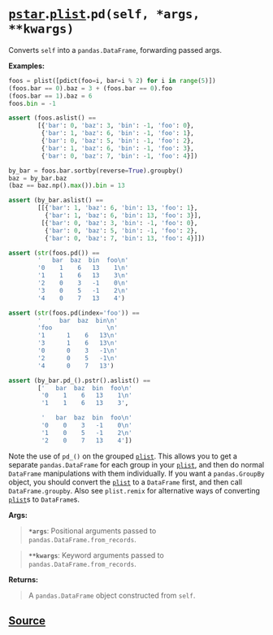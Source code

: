 # [`pstar`](./pstar.md).[`plist`](./pstar_plist.md).`pd(self, *args, **kwargs)`

Converts `self` into a `pandas.DataFrame`, forwarding passed args.

**Examples:**
```python
foos = plist([pdict(foo=i, bar=i % 2) for i in range(5)])
(foos.bar == 0).baz = 3 + (foos.bar == 0).foo
(foos.bar == 1).baz = 6
foos.bin = -1

assert (foos.aslist() ==
        [{'bar': 0, 'baz': 3, 'bin': -1, 'foo': 0},
         {'bar': 1, 'baz': 6, 'bin': -1, 'foo': 1},
         {'bar': 0, 'baz': 5, 'bin': -1, 'foo': 2},
         {'bar': 1, 'baz': 6, 'bin': -1, 'foo': 3},
         {'bar': 0, 'baz': 7, 'bin': -1, 'foo': 4}])

by_bar = foos.bar.sortby(reverse=True).groupby()
baz = by_bar.baz
(baz == baz.np().max()).bin = 13

assert (by_bar.aslist() ==
        [[{'bar': 1, 'baz': 6, 'bin': 13, 'foo': 1},
          {'bar': 1, 'baz': 6, 'bin': 13, 'foo': 3}],
         [{'bar': 0, 'baz': 3, 'bin': -1, 'foo': 0},
          {'bar': 0, 'baz': 5, 'bin': -1, 'foo': 2},
          {'bar': 0, 'baz': 7, 'bin': 13, 'foo': 4}]])

assert (str(foos.pd()) ==
        '   bar  baz  bin  foo\n'
        '0    1    6   13    1\n'
        '1    1    6   13    3\n'
        '2    0    3   -1    0\n'
        '3    0    5   -1    2\n'
        '4    0    7   13    4')

assert (str(foos.pd(index='foo')) ==
        '     bar  baz  bin\n'
        'foo               \n'
        '1      1    6   13\n'
        '3      1    6   13\n'
        '0      0    3   -1\n'
        '2      0    5   -1\n'
        '4      0    7   13')

assert (by_bar.pd_().pstr().aslist() ==
        ['   bar  baz  bin  foo\n'
         '0    1    6   13    1\n'
         '1    1    6   13    3',

         '   bar  baz  bin  foo\n'
         '0    0    3   -1    0\n'
         '1    0    5   -1    2\n'
         '2    0    7   13    4'])
```
Note the use of `pd_()` on the grouped [`plist`](./pstar_plist.md). This allows you to get a separate `pandas.DataFrame` for
each group in your [`plist`](./pstar_plist.md), and then do normal `DataFrame` manipulations with them individually.
If you want a `pandas.GroupBy` object, you should convert the [`plist`](./pstar_plist.md) to a `DataFrame` first, and then
call `DataFrame.groupby`. Also see `plist.remix` for alternative ways of converting [`plist`](./pstar_plist.md)s to
`DataFrame`s.

**Args:**

>    **`*args`**: Positional arguments passed to `pandas.DataFrame.from_records`.

>    **`**kwargs`**: Keyword arguments passed to `pandas.DataFrame.from_records`.

**Returns:**

>    A `pandas.DataFrame` object constructed from `self`.



## [Source](../pstar/pstar.py#L3518-L3587)